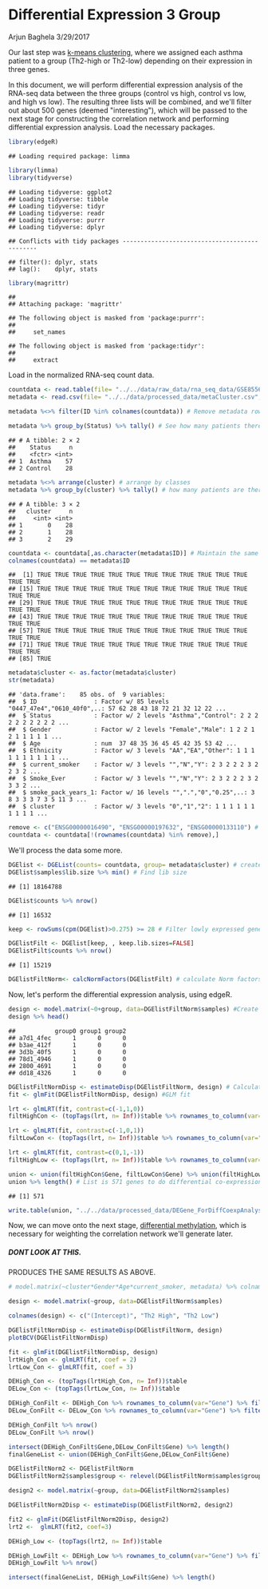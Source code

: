Differential Expression 3 Group
================
Arjun Baghela
3/29/2017

Our last step was [k-means clustering](https://github.com/STAT540-UBC/team_Undecided/blob/master/src/2_kmeans_clustering/Cluster.md), where we assigned each asthma patient to a group (Th2-high or Th2-low) depending on their expression in three genes.

In this document, we will perform differential expression analysis of the RNA-seq data between the three groups (control vs high, control vs low, and high vs low). The resulting three lists will be combined, and we'll filter out about 500 genes (deemed "interesting"), which will be passed to the next stage for constructing the correlation network and performing differential expression analysis.
Load the necessary packages.

``` r
library(edgeR)
```

    ## Loading required package: limma

``` r
library(limma)
library(tidyverse)
```

    ## Loading tidyverse: ggplot2
    ## Loading tidyverse: tibble
    ## Loading tidyverse: tidyr
    ## Loading tidyverse: readr
    ## Loading tidyverse: purrr
    ## Loading tidyverse: dplyr

    ## Conflicts with tidy packages ----------------------------------------------

    ## filter(): dplyr, stats
    ## lag():    dplyr, stats

``` r
library(magrittr)
```

    ## 
    ## Attaching package: 'magrittr'

    ## The following object is masked from 'package:purrr':
    ## 
    ##     set_names

    ## The following object is masked from 'package:tidyr':
    ## 
    ##     extract

Load in the normalized RNA-seq count data.

``` r
countdata <- read.table(file= "../../data/raw_data/rna_seq_data/GSE85567_RNASeq_normalizedcounts.txt", check.names = FALSE)
metadata <- read.csv(file= "../../data/processed_data/metaCluster.csv", row.names = 1)

metadata %<>% filter(ID %in% colnames(countdata)) # Remove metadata rows that do not have

metadata %>% group_by(Status) %>% tally() # See how many patients there are in each group
```

    ## # A tibble: 2 × 2
    ##    Status     n
    ##    <fctr> <int>
    ## 1  Asthma    57
    ## 2 Control    28

``` r
metadata %<>% arrange(cluster) # arrange by classes
metadata %>% group_by(cluster) %>% tally() # how many patients are there in each cluster- Control, Th2 high (1), Th2 low (2). 
```

    ## # A tibble: 3 × 2
    ##   cluster     n
    ##     <int> <int>
    ## 1       0    28
    ## 2       1    28
    ## 3       2    29

``` r
countdata <- countdata[,as.character(metadata$ID)] # Maintain the same order in both metadata and count data
colnames(countdata) == metadata$ID
```

    ##  [1] TRUE TRUE TRUE TRUE TRUE TRUE TRUE TRUE TRUE TRUE TRUE TRUE TRUE TRUE
    ## [15] TRUE TRUE TRUE TRUE TRUE TRUE TRUE TRUE TRUE TRUE TRUE TRUE TRUE TRUE
    ## [29] TRUE TRUE TRUE TRUE TRUE TRUE TRUE TRUE TRUE TRUE TRUE TRUE TRUE TRUE
    ## [43] TRUE TRUE TRUE TRUE TRUE TRUE TRUE TRUE TRUE TRUE TRUE TRUE TRUE TRUE
    ## [57] TRUE TRUE TRUE TRUE TRUE TRUE TRUE TRUE TRUE TRUE TRUE TRUE TRUE TRUE
    ## [71] TRUE TRUE TRUE TRUE TRUE TRUE TRUE TRUE TRUE TRUE TRUE TRUE TRUE TRUE
    ## [85] TRUE

``` r
metadata$cluster <- as.factor(metadata$cluster)
str(metadata)
```

    ## 'data.frame':    85 obs. of  9 variables:
    ##  $ ID                : Factor w/ 85 levels "0447_47e4","0610_40f0",..: 57 62 28 43 18 72 21 32 12 22 ...
    ##  $ Status            : Factor w/ 2 levels "Asthma","Control": 2 2 2 2 2 2 2 2 2 2 ...
    ##  $ Gender            : Factor w/ 2 levels "Female","Male": 1 2 2 1 2 1 1 1 1 1 ...
    ##  $ Age               : num  37 48 35 36 45 45 42 35 53 42 ...
    ##  $ Ethnicity         : Factor w/ 3 levels "AA","EA","Other": 1 1 1 1 1 1 1 1 1 1 ...
    ##  $ current_smoker    : Factor w/ 3 levels "","N","Y": 2 3 2 2 2 3 2 2 3 2 ...
    ##  $ Smoke_Ever        : Factor w/ 3 levels "","N","Y": 2 3 2 2 2 3 2 3 3 2 ...
    ##  $ smoke_pack_years_1: Factor w/ 16 levels "",".","0","0.25",..: 3 8 3 3 3 7 3 5 11 3 ...
    ##  $ cluster           : Factor w/ 3 levels "0","1","2": 1 1 1 1 1 1 1 1 1 1 ...

``` r
remove <- c("ENSG00000016490", "ENSG00000197632", "ENSG00000133110") # Remove the three genes we clustered on, to remove any biases. 
countdata <- countdata[!(rownames(countdata) %in% remove),]
```

We'll process the data some more.

``` r
DGElist <- DGEList(counts= countdata, group= metadata$cluster) # create DGEList to store data in
DGElist$samples$lib.size %>% min() # Find lib size
```

    ## [1] 18164788

``` r
DGElist$counts %>% nrow()
```

    ## [1] 16532

``` r
keep <- rowSums(cpm(DGElist)>0.275) >= 28 # Filter lowly expressed genes. Genes with less than 5 counts as determined by library with smallest size. 

DGElistFilt <- DGElist[keep, , keep.lib.sizes=FALSE] 
DGElistFilt$counts %>% nrow()
```

    ## [1] 15219

``` r
DGElistFiltNorm<- calcNormFactors(DGElistFilt) # calculate Norm factors
```

Now, let's perform the differential expression analysis, using edgeR.

``` r
design <- model.matrix(~0+group, data=DGElistFiltNorm$samples) #Create model matrix
design %>% head()
```

    ##           group0 group1 group2
    ## a7d1_4fec      1      0      0
    ## b3ae_412f      1      0      0
    ## 3d3b_40f5      1      0      0
    ## 78d1_4946      1      0      0
    ## 2800_4691      1      0      0
    ## dd18_4326      1      0      0

``` r
DGElistFiltNormDisp <- estimateDisp(DGElistFiltNorm, design) # Calculate dispersion 
fit <- glmFit(DGElistFiltNormDisp, design) #GLM fit

lrt <- glmLRT(fit, contrast=c(-1,1,0)) 
filtHighCon <- (topTags(lrt, n= Inf))$table %>% rownames_to_column(var="Gene") %>% filter(FDR <= .01)

lrt <- glmLRT(fit, contrast=c(-1,0,1))
filtLowCon <- (topTags(lrt, n= Inf))$table %>% rownames_to_column(var="Gene") %>% filter(FDR <= .25)

lrt <- glmLRT(fit, contrast=c(0,1,-1))
filtHighLow <- (topTags(lrt, n= Inf))$table %>% rownames_to_column(var="Gene") %>% filter(FDR <= .01)

union <- union(filtHighCon$Gene, filtLowCon$Gene) %>% union(filtHighLow$Gene) # Union of Important genes. 
union %>% length() # List is 571 genes to do differential co-expression analysis on now. 
```

    ## [1] 571

``` r
write.table(union, "../../data/processed_data/DEGene_ForDiffCoexpAnalysis.txt") # Write it to a table. 
```

Now, we can move onto the next stage, [differential methylation](https://github.com/STAT540-UBC/team_Undecided/blob/master/src/1_data_inspect_%26_4_diff%20met/Cleaning_methylation_data.md#rna-seq-confirming-that-pcs-do-not-correlate-with-covariates), which is necessary for weighting the correlation network we'll generate later.

##### DONT LOOK AT THIS.

PRODUCES THE SAME RESULTS AS ABOVE.

``` r
# model.matrix(~cluster*Gender*Age*current_smoker, metadata) %>% colnames()

design <- model.matrix(~group, data=DGElistFiltNorm$samples)

colnames(design) <- c("(Intercept)", "Th2 High", "Th2 Low")

DGElistFiltNormDisp <- estimateDisp(DGElistFiltNorm, design)
plotBCV(DGElistFiltNormDisp)
```

``` r
fit <- glmFit(DGElistFiltNormDisp, design)
lrtHigh_Con <- glmLRT(fit, coef = 2)
lrtLow_Con <- glmLRT(fit, coef = 3)

DEHigh_Con <- (topTags(lrtHigh_Con, n= Inf))$table
DELow_Con <- (topTags(lrtLow_Con, n= Inf))$table

DEHigh_ConFilt <- DEHigh_Con %>% rownames_to_column(var="Gene") %>% filter(FDR <= .25)
DELow_ConFilt <- DELow_Con %>% rownames_to_column(var="Gene") %>% filter(FDR <= .25)

DEHigh_ConFilt %>% nrow()
DELow_ConFilt %>% nrow()

intersect(DEHigh_ConFilt$Gene,DELow_ConFilt$Gene) %>% length()
finalGeneList <- union(DEHigh_ConFilt$Gene,DELow_ConFilt$Gene)
```

``` r
DGElistFiltNorm2 <- DGElistFiltNorm
DGElistFiltNorm2$samples$group <- relevel(DGElistFiltNorm$samples$group, ref="2")

design2 <- model.matrix(~group, data=DGElistFiltNorm2$samples)

DGElistFiltNorm2Disp <- estimateDisp(DGElistFiltNorm2, design2)

fit2 <- glmFit(DGElistFiltNorm2Disp, design2)
lrt2 <-  glmLRT(fit2, coef=3)

DEHigh_Low <- (topTags(lrt2, n= Inf))$table

DEHigh_LowFilt <- DEHigh_Low %>% rownames_to_column(var="Gene") %>% filter(FDR <= .25)
DEHigh_LowFilt %>% nrow()

intersect(finalGeneList, DEHigh_LowFilt$Gene) %>% length()
```
